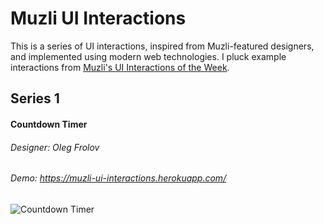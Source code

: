 # Muzli UI Interactions

This is a series of UI interactions, inspired from Muzli-featured designers, and implemented using modern web technologies. I pluck example interactions from [Muzli's UI Interactions of the Week](https://medium.muz.li/@usemuzli). 

Series 1
--------
#### Countdown Timer
###### Designer: Oleg Frolov
###### Demo: https://muzli-ui-interactions.herokuapp.com/
![Countdown Timer](https://cdn.dribbble.com/users/108183/screenshots/2343572/countdowntimer.gif)
